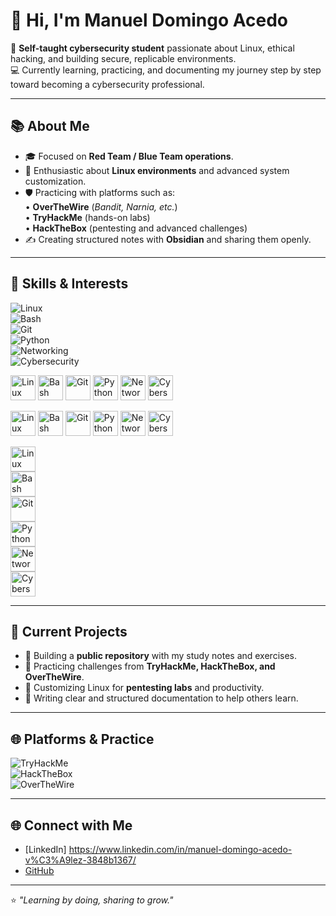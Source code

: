 # 👋 Hi, I'm Manuel Domingo Acedo  

🔐 **Self-taught cybersecurity student** passionate about Linux, ethical hacking, and building secure, replicable environments.  
💻 Currently learning, practicing, and documenting my journey step by step toward becoming a cybersecurity professional.  

---

## 📚 About Me  
- 🎓 Focused on **Red Team / Blue Team operations**.  
- 🐧 Enthusiastic about **Linux environments** and advanced system customization.  
- 🛡️ Practicing with platforms such as:  
  • **OverTheWire** (*Bandit, Narnia, etc.*)  
  • **TryHackMe** (hands-on labs)  
  • **HackTheBox** (pentesting and advanced challenges)  
- ✍️ Creating structured notes with **Obsidian** and sharing them openly.  

---

## 🔑 Skills & Interests  

![Linux](https://img.shields.io/badge/Linux-FCC624?style=flat-square&logo=linux&logoColor=black)  
![Bash](https://img.shields.io/badge/Bash-121011?style=flat-square&logo=gnu-bash&logoColor=white)  
![Git](https://img.shields.io/badge/Git-F05032?style=flat-square&logo=git&logoColor=white)  
![Python](https://img.shields.io/badge/Python-3776AB?style=flat-square&logo=python&logoColor=white)  
![Networking](https://img.shields.io/badge/Networking-0078D7?style=flat-square&logo=cisco&logoColor=white)  
![Cybersecurity](https://img.shields.io/badge/Cybersecurity-FF0000?style=flat-square&logo=protonvpn&logoColor=white)  


<img src="https://img.shields.io/badge/Linux-FCC624?style=flat-square&logo=linux&logoColor=black" alt="Linux" height="40"/>
<img src="https://img.shields.io/badge/Bash-121011?style=flat-square&logo=gnu-bash&logoColor=white" alt="Bash" height="40"/>
<img src="https://img.shields.io/badge/Git-F05032?style=flat-square&logo=git&logoColor=white" alt="Git" height="40"/>
<img src="https://img.shields.io/badge/Python-3776AB?style=flat-square&logo=python&logoColor=white" alt="Python" height="40"/>
<img src="https://img.shields.io/badge/Networking-0078D7?style=flat-square&logo=cisco&logoColor=white" alt="Networking" height="40"/>
<img src="https://img.shields.io/badge/Cybersecurity-FF0000?style=flat-square&logo=protonvpn&logoColor=white" alt="Cybersecurity" height="40"/>

<p align="left">
  <img src="https://img.shields.io/badge/Linux-FCC624?style=flat-square&logo=linux&logoColor=black" alt="Linux" height="40"/>
  <img src="https://img.shields.io/badge/Bash-121011?style=flat-square&logo=gnu-bash&logoColor=white" alt="Bash" height="40"/>
  <img src="https://img.shields.io/badge/Git-F05032?style=flat-square&logo=git&logoColor=white" alt="Git" height="40"/>
  <img src="https://img.shields.io/badge/Python-3776AB?style=flat-square&logo=python&logoColor=white" alt="Python" height="40"/>
  <img src="https://img.shields.io/badge/Networking-0078D7?style=flat-square&logo=cisco&logoColor=white" alt="Networking" height="40"/>
  <img src="https://img.shields.io/badge/Cybersecurity-FF0000?style=flat-square&logo=protonvpn&logoColor=white" alt="Cybersecurity" height="40"/>
</p>

<p align="left">
  <img src="https://img.shields.io/badge/Linux-FCC624?style=flat-square&logo=linux&logoColor=black" alt="Linux" height="40"/><br>
  <img src="https://img.shields.io/badge/Bash-121011?style=flat-square&logo=gnu-bash&logoColor=white" alt="Bash" height="40"/><br>
  <img src="https://img.shields.io/badge/Git-F05032?style=flat-square&logo=git&logoColor=white" alt="Git" height="40"/><br>
  <img src="https://img.shields.io/badge/Python-3776AB?style=flat-square&logo=python&logoColor=white" alt="Python" height="40"/><br>
  <img src="https://img.shields.io/badge/Networking-0078D7?style=flat-square&logo=cisco&logoColor=white" alt="Networking" height="40"/><br>
  <img src="https://img.shields.io/badge/Cybersecurity-FF0000?style=flat-square&logo=protonvpn&logoColor=white" alt="Cybersecurity" height="40"/>
</p>

---

## 🚀 Current Projects  
- 📂 Building a **public repository** with my study notes and exercises.  
- 🧩 Practicing challenges from **TryHackMe, HackTheBox, and OverTheWire**.  
- 🔐 Customizing Linux for **pentesting labs** and productivity.  
- 📝 Writing clear and structured documentation to help others learn.  

---

## 🌐 Platforms & Practice  

![TryHackMe](https://img.shields.io/badge/TryHackMe-212C42?style=flat-square&logo=tryhackme&logoColor=white)  
![HackTheBox](https://img.shields.io/badge/HackTheBox-9FEF00?style=flat-square&logo=hackthebox&logoColor=black)  
![OverTheWire](https://img.shields.io/badge/OverTheWire-000000?style=flat-square&logo=gnu&logoColor=white)  

---

## 🌐 Connect with Me  
- [LinkedIn] https://www.linkedin.com/in/manuel-domingo-acedo-v%C3%A9lez-3848b1367/
- [GitHub](https://github.com/Redz-10111)  

---

⭐ *"Learning by doing, sharing to grow."*  
